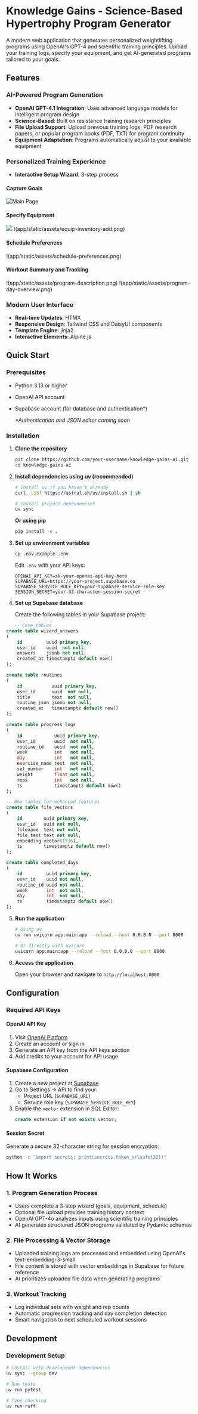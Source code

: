 # Knowledge Gains - Science-Based Hypertrophy Program Generator

A modern web application that generates personalized weightlifting programs using OpenAI's GPT-4 and scientific training
principles. Upload your training logs, specify your equipment, and get AI-generated programs tailored to your goals.

## Features

### AI-Powered Program Generation

- **OpenAI GPT-4.1 Integration**: Uses advanced language models for intelligent program design
- **Science-Based**: Built on resistance training research principles
- **File Upload Support**: Upload previous training logs, PDF research papers, or popular program books (PDF, TXT) for
  program continuity
- **Equipment Adaptation**: Programs automatically adjust to your available equipment

### Personalized Training Experience

- **Interactive Setup Wizard**: 3-step process

#### Capture Goals

![Main Page](app/static/assets/goals.png)

#### Specify Equipment

![](app/static/assets/equip-inventory.png)
!(app/static/assets/equip-inventory-add.png)

#### Schedule Preferences

!(app/static/assets/schedule-preferences.png)

#### Workout Summary and Tracking

!(app/static/assets/program-description.png)
!(app/static/assets/program-day-overview.png)

### Modern User Interface

- **Real-time Updates**: HTMX
- **Responsive Design**: Tailwind CSS and DaisyUI components
- **Template Engine**: jinja2
- **Interactive Elements**: Alpine.js

## Quick Start

### Prerequisites

- Python 3.13 or higher
- OpenAI API account
- Supabase account (for database and authentication*)

  _*Authentication and JSON editor coming soon_

### Installation

1. **Clone the repository**
   ```bash
   git clone https://github.com/your-username/knowledge-gains-ai.git
   cd knowledge-gains-ai
   ```

2. **Install dependencies using uv (recommended)**
   ```bash
   # Install uv if you haven't already
   curl -LsSf https://astral.sh/uv/install.sh | sh
   
   # Install project dependencies
   uv sync
   ```

   **Or using pip**
   ```bash
   pip install -e .
   ```

3. **Set up environment variables**
   ```bash
   cp .env.example .env
   ```

   Edit `.env` with your API keys:
   ```env
   OPENAI_API_KEY=sk-your-openai-api-key-here
   SUPABASE_URL=https://your-project.supabase.co
   SUPABASE_SERVICE_ROLE_KEY=your-supabase-service-role-key
   SESSION_SECRET=your-32-character-session-secret
   ```

4. **Set up Supabase database**

   Create the following tables in your Supabase project:

```sql
   -- Core tables
create table wizard_answers
(
    id         uuid primary key,
    user_id    uuid  not null,
    answers    jsonb not null,
    created_at timestamptz default now()
);

create table routines
(
    id           uuid primary key,
    user_id      uuid  not null,
    title        text  not null,
    routine_json jsonb not null,
    created_at   timestamptz default now()
);

create table progress_logs
(
    id            uuid primary key,
    user_id       uuid  not null,
    routine_id    uuid  not null,
    week          int   not null,
    day           int   not null,
    exercise_name text  not null,
    set_number    int   not null,
    weight        float not null,
    reps          int   not null,
    ts            timestamptz default now()
);

-- New tables for enhanced features
create table file_vectors
(
    id        uuid primary key,
    user_id   uuid not null,
    filename  text not null,
    file_text text not null,
    embedding vector(1536),
    ts        timestamptz default now()
);

create table completed_days
(
    id         uuid primary key,
    user_id    uuid not null,
    routine_id uuid not null,
    week       int  not null,
    day        int  not null,
    ts         timestamptz default now()
);
```

5. **Run the application**
   ```bash
   # Using uv
   uv run uvicorn app.main:app --reload --host 0.0.0.0 --port 8000
   
   # Or directly with uvicorn
   uvicorn app.main:app --reload --host 0.0.0.0 --port 8000
   ```

6. **Access the application**

   Open your browser and navigate to `http://localhost:8000`

## Configuration

### Required API Keys

#### OpenAI API Key

1. Visit [OpenAI Platform](https://platform.openai.com/)
2. Create an account or sign in
3. Generate an API key from the API keys section
4. Add credits to your account for API usage

#### Supabase Configuration

1. Create a new project at [Supabase](https://supabase.com/)
2. Go to Settings → API to find your:
    - Project URL (`SUPABASE_URL`)
    - Service role key (`SUPABASE_SERVICE_ROLE_KEY`)
3. Enable the `vector` extension in SQL Editor:
   ```sql
   create extension if not exists vector;
   ```

#### Session Secret

Generate a secure 32-character string for session encryption:

```bash
python -c "import secrets; print(secrets.token_urlsafe(32))"
```

## How It Works

### 1. Program Generation Process

- Users complete a 3-step wizard (goals, equipment, schedule)
- Optional file upload provides training history context
- OpenAI GPT-4o analyzes inputs using scientific training principles
- AI generates structured JSON programs validated by Pydantic schemas

### 2. File Processing & Vector Storage

- Uploaded training logs are processed and embedded using OpenAI's text-embedding-3-small
- File content is stored with vector embeddings in Supabase for future reference
- AI prioritizes uploaded file data when generating programs

### 3. Workout Tracking

- Log individual sets with weight and rep counts
- Automatic progression tracking and day completion detection
- Smart navigation to next scheduled workout sessions

## Development

### Development Setup

```bash
# Install with development dependencies
uv sync --group dev

# Run tests
uv run pytest

# Type checking
uv run ruff 
```
